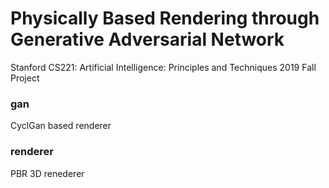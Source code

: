 # Physically Based Rendering through Generative Adversarial Network
Stanford CS221: Artificial Intelligence: Principles and Techniques 2019 Fall Project

### gan
CyclGan based renderer

### renderer
PBR 3D renederer
